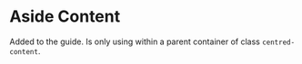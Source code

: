 # Aside Content

Added to the guide. Is only using within a parent container of class `centred-content`.